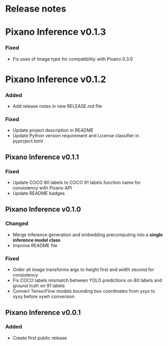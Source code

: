 # Release notes


# Pixano Inference v0.1.3

### Fixed
- Fix uses of Image type for compatibility with Pixano 0.3.0


# Pixano Inference v0.1.2

### Added
- Add release notes in new RELEASE.md file

### Fixed
- Update project description in README
- Update Python version requirement and License classifier in pyproject.toml


## Pixano Inference v0.1.1

### Fixed
- Update COCO 80 labels to COCO 91 labels function name for consistency with Pixano API
- Update README badges


## Pixano Inference v0.1.0

### Changed
- Merge inference generation and embedding precomputing into a **single inference model class**
- Improve README file

### Fixed
- Order all image transforms args to height first and width second for consistency
- Fix COCO labels mismatch between YOLO predictions on 80 labels and ground truth on 91 labels
- Convert TensorFlow models bounding box coordinates from yxyx to xyxy before xywh conversion


## Pixano Inference v0.0.1

### Added
- Create first public release
